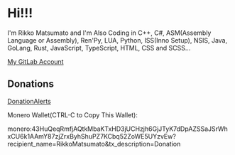 # Hi!!!

I'm Rikko Matsumato and I'm Also Coding in C++, C#, ASM(Assembly Language or Assembly), Ren'Py, LUA, Python, ISS(Inno Setup), NSIS, Java, GoLang, Rust, JavaScript, TypeScript, HTML, CSS and SCSS...

[My GitLab Account](https://gitlab.com/RikkoMatsumato)

## Donations

[DonationAlerts](https://donationalerts.com/r/rikkomatsumato)

Monero Wallet(CTRL-C to Copy This Wallet):

monero:43HuQeqRmfjAQtkMbaKTxHD3jUCHzjh6GjJTyK7dDpAZSSaJSrWhxCU6k1AAmY87zjZrxByhShuPZ7KCbq52ZoWE5UYzvEw?recipient_name=RikkoMatsumato&tx_description=Donation
